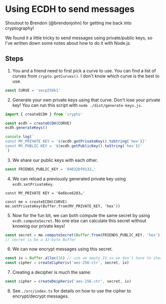 # Using ECDH to send messages

Shoutout to Brendon (@brendonjohn) for getting me back into cryptography!

We found it a little tricky to send messages using private/public keys, so I've
written down some notes about how to do it with Node.js

## Steps

1. You and a friend need to first pick a curve to use. You can find a list of
   curves from `crypto.getCurves()`. I don't know which curve is the best to
   use.

```typescript
const CURVE = 'secp256k1'
```

2. Generate your own private keys using that curve. Don't lose your private
   key! You can run this script with `node ./dist/generate-keys.js`.

```typescript
import { createECDH } from 'crypto'

const ecdh = createECDH(CURVE)
ecdh.generateKeys()

console.log(`
const MY_PRIVATE KEY = '${ecdh.getPrivateKey().toString('hex')}'
const MY_PUBLIC KEY = '${ecdh.getPublicKey().toString('hex')}'
`)
```

3. We share our public keys with each other.

```typescript
const FRIENDS_PUBLIC_KEY = '04032bf0132…'
```

4. We can reload a previously generated private key using `ecdh.setPrivateKey`.

```typescipt
const MY_PRIVATE KEY = '6e6bce6203…'

const me = createECDH(CURVE)
me.setPrivateKey(Buffer.from(MY_PRIVATE_KEY, 'hex'))
```

5. Now for the fun bit, we can both compute the same secret by using `ecdh.computeSecret`. No one else can calculate this secret without knowing our private keys!

```typescript
const secret = me.computeSecret(Buffer.from(FRIENDS_PUBLIC_KEY, 'hex'))
// secret is be a 32-byte Buffer
```

6. We can now encrypt messages using this secret.

```typescript
const iv = Buffer.alloc(16) // use an empty IV so we don't have to share this.
const cipher = createCipheriv('aes-256-ctr', secret, iv)
```

7. Creating a decipher is much the same:

```typescript
const cipher = createDeipheriv('aes-256-ctr', secret, iv)
```

8. See `./src/index.ts` for details on how to use the cipher to encrypt/decrypt
   messages.
